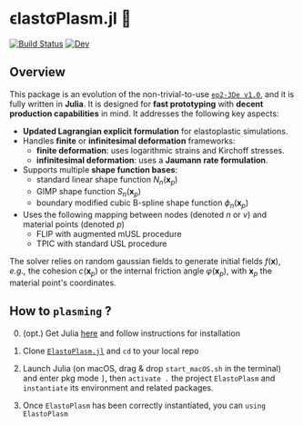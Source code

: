 # ϵlastσPlasm.jl 👻
[![Build Status](https://github.com/ewyser/ElastoPlasm.jl/workflows/CI/badge.svg)](https://github.com/ewyser/ElastoPlasm.jl/actions)
[![Dev](https://imgy.shields.io/badge/docs-dev-blue.svg)](https://ewyser.github.io/ElastoPlasm.jl/)
<!---
[![Stable](https://img.shields.io/badge/docs-stable-blue.svg)](https://juliaci.github.io/PkgTemplates.jl/stable)
[![](https://img.shields.io/badge/docs-stable-blue.svg?logo=quicklook)](https://github.com/LandslideSIM/MaterialPointSolver.jl/wiki)
[![](https://img.shields.io/badge/version-v0.3.0-926116)]()

[![](https://img.shields.io/badge/NVIDIA-CUDA-green.svg?logo=nvidia)](https://developer.nvidia.com/cuda-toolkit)
[![](https://img.shields.io/badge/AMD-ROCm-red.svg?logo=amd)](https://www.amd.com/en/products/software/rocm.html)
[![](https://img.shields.io/badge/Intel-oneAPI-blue.svg?logo=intel)](https://www.intel.com/content/www/us/en/developer/tools/oneapi/overview.html)
[![](https://img.shields.io/badge/Apple-Metal-purple.svg?logo=apple)](https://developer.apple.com/metal/)
-->

## Overview
This package is an evolution of the non-trivial-to-use [`ep2-3De v1.0`](https://github.com/ewyser/ep2-3De), and it is fully written in **Julia**. It is designed for **fast prototyping** with **decent production capabilities** in mind. It addresses the following key aspects:

- **Updated Lagrangian explicit formulation** for elastoplastic simulations.
- Handles **finite** or **infinitesimal deformation** frameworks:
  - **finite deformation**: uses logarithmic strains and Kirchoff stresses.
  - **infinitesimal deformation**: uses a **Jaumann rate formulation**.
- Supports multiple **shape function bases**:
    - standard linear shape function $N_n(\boldsymbol{x}_p)$
    - GIMP shape function $S_n(\boldsymbol{x}_p)$
    - boundary modified cubic B-spline shape function $\phi_n(\boldsymbol{x}_p)$
- Uses the following mapping between nodes (denoted $n$ or $v$) and material points (denoted $p$)
    - FLIP with augmented mUSL procedure
    - TPIC with standard USL procedure

The solver relies on random gaussian fields to generate initial fields $f(\boldsymbol{x})$, *e.g.,* the cohesion $c(\boldsymbol{x}_p)$ or the internal friction angle $\varphi(\boldsymbol{x}_p)$, with $\boldsymbol{x}_p$ the material point's coordinates.

## How to ```plasming``` ?  

0. (opt.) Get Julia [here](https://julialang.org/downloads/) and follow instructions for installation

1. Clone [```ElastoPlasm.jl```](https://github.com/ewyser/elastoPlasm.jl/tree/main)  and ```cd``` to your local repo 

2. Launch Julia (on macOS, drag & drop ```start_macOS.sh``` in the terminal) and enter pkg mode ``` ] ```, then ```activate .``` the project ```ElastoPlasm``` and ```instantiate``` its environment and related packages.

4. Once ```ElastoPlasm``` has been correctly instantiated, you can ```using ElastoPlasm```

